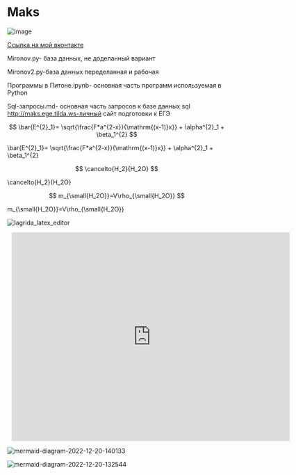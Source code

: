# Maks
![image](https://user-images.githubusercontent.com/114468719/192454203-f25eed71-a912-4204-ba8f-6ccc8b2deb82.png)

[Ссылка на мой вконтакте](https://vk.com/id316641125)

Mironov.py- база данных, не доделанный вариант

Mironov2.py-база данных переделанная и рабочая

Программы в Питоне.ipynb- основная часть программ используемая в Python

Sql-запросы.md- основная часть запросов к базе данных sql
 http://maks.ege.tilda.ws-личный сайт подготовки к ЕГЭ

$$ \bar{E^{2}_1}= \sqrt{\frac{F*a^{2-x}}{\mathrm{(x-1)}x}} + \alpha^{2}_1 + \beta_1^{2} $$

\bar{E^{2}_1}= \sqrt{\frac{F*a^{2-x}}{\mathrm{(x-1)}x}} + \alpha^{2}_1 + \beta_1^{2}

$$ \cancelto{H_2}{H_2O} $$

\cancelto{H_2}{H_2O}

$$ m_{\small{H_2O}}=V\rho_{\small{H_2O}} $$

m_{\small{H_2O}}=V\rho_{\small{H_2O}}


![lagrida_latex_editor](https://user-images.githubusercontent.com/114468719/200492399-2c194af9-b1ae-4852-9bfa-b3585a715efb.png)


<div style="width: 640px; height: 480px; margin: 10px; position: relative;"><iframe allowfullscreen frameborder="0" style="width:640px; height:480px" src="https://lucid.app/documents/embedded/797a7886-7b6b-4191-bff2-363deacebb17" id="6UJ9Xi5PlQsw"></iframe></div>

![mermaid-diagram-2022-12-20-140133](https://user-images.githubusercontent.com/114468719/208603885-ebc4b7b4-bc81-420c-9359-acd898aac56d.png)



![mermaid-diagram-2022-12-20-132544](https://user-images.githubusercontent.com/114468719/208598360-769a9257-e02c-46c6-a776-a97b060327ca.png)
